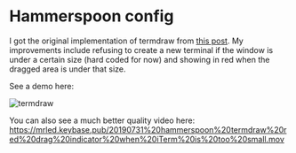 # Hammerspoon config

I got the original implementation of termdraw from [this post](https://blog.theodo.com/2018/03/making-runtime-funtime-hammerspoon/).
My improvements include refusing to create a new terminal if the window is under a certain size
(hard coded for now)
and showing in red when the dragged area is under that size.

See a demo here:

![termdraw](https://mrled.keybase.pub/20190731%20hammerspoon%20termdraw%20red%20drag%20indicator%20when%20iTerm%20is%20too%20small.gif)

You can also see a much better quality video here:
<https://mrled.keybase.pub/20190731%20hammerspoon%20termdraw%20red%20drag%20indicator%20when%20iTerm%20is%20too%20small.mov>
